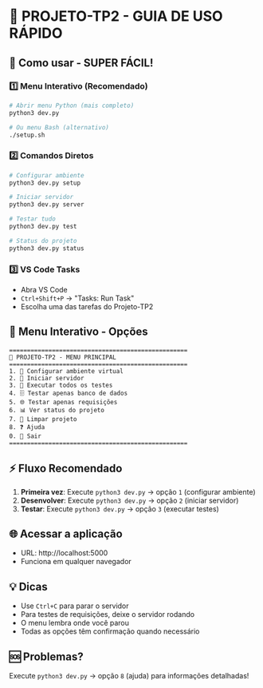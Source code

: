 # 🎯 PROJETO-TP2 - GUIA DE USO RÁPIDO

## 🚀 Como usar - SUPER FÁCIL!

### 1️⃣ Menu Interativo (Recomendado)
```bash
# Abrir menu Python (mais completo)
python3 dev.py

# Ou menu Bash (alternativo)
./setup.sh
```

### 2️⃣ Comandos Diretos
```bash
# Configurar ambiente
python3 dev.py setup

# Iniciar servidor
python3 dev.py server

# Testar tudo
python3 dev.py test

# Status do projeto
python3 dev.py status
```

### 3️⃣ VS Code Tasks
- Abra VS Code
- `Ctrl+Shift+P` → "Tasks: Run Task"
- Escolha uma das tarefas do Projeto-TP2

## 📱 Menu Interativo - Opções

```
==================================================
🎯 PROJETO-TP2 - MENU PRINCIPAL
==================================================
1. 🔧 Configurar ambiente virtual
2. 🚀 Iniciar servidor
3. 🧪 Executar todos os testes
4. 🗄️ Testar apenas banco de dados
5. 🌐 Testar apenas requisições
6. 📊 Ver status do projeto
7. 🧹 Limpar projeto
8. ❓ Ajuda
0. 🚪 Sair
==================================================
```

## ⚡ Fluxo Recomendado

1. **Primeira vez**: Execute `python3 dev.py` → opção `1` (configurar ambiente)
2. **Desenvolver**: Execute `python3 dev.py` → opção `2` (iniciar servidor)
3. **Testar**: Execute `python3 dev.py` → opção `3` (executar testes)

## 🌐 Acessar a aplicação
- URL: http://localhost:5000
- Funciona em qualquer navegador

## 💡 Dicas
- Use `Ctrl+C` para parar o servidor
- Para testes de requisições, deixe o servidor rodando
- O menu lembra onde você parou
- Todas as opções têm confirmação quando necessário

## 🆘 Problemas?
Execute `python3 dev.py` → opção `8` (ajuda) para informações detalhadas!
